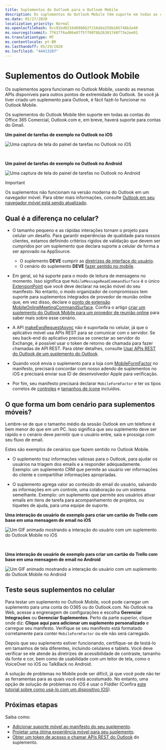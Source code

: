 ```yaml
---
title: Suplementos do Outlook para o Outlook Mobile
description: Os suplementos do Outlook Mobile têm suporte em todas as contas do Office 365 Comercial, Outlook.com e, em breve, haverá suporte para contas do Gmail.
ms.date: 05/27/2020
localization_priority: Normal
ms.openlocfilehash: 6cc91bd021640988b2f216dda258b185748b2e40
ms.sourcegitcommit: 77617f6ad06e07f5ff8078b26301748f73e2ee01
ms.translationtype: MT
ms.contentlocale: pt-BR
ms.lasthandoff: 05/29/2020
ms.locfileid: "44413207"
---
```

# <a name="add-ins-for-outlook-mobile"></a>Suplementos do Outlook Mobile

Os suplementos agora funcionam no Outlook Mobile, usando as mesmas APIs disponíveis para outros pontos de extremidade do Outlook. Se você já tiver criado um suplemento para Outlook, é fácil fazê-lo funcionar no Outlook Mobile.

Os suplementos do Outlook Mobile têm suporte em todas as contas do Office 365 Comercial, Outlook.com e, em breve, haverá suporte para contas do Gmail.

**Um painel de tarefas de exemplo no Outlook no iOS**

![Uma captura de tela do painel de tarefas no Outlook no iOS](../images/outlook-mobile-addin-taskpane.png)

<br/>

**Um painel de tarefas de exemplo no Outlook no Android**

![Uma captura de tela do painel de tarefas no Outlook no Android](../images/outlook-mobile-addin-taskpane-android.png)

> [!IMPORTANT]
> Os suplementos não funcionam na versão moderna do Outlook em um navegador móvel. Para obter mais informações, consulte [Outlook em seu navegador móvel está sendo atualizado](https://techcommunity.microsoft.com/t5/outlook-blog/outlook-on-your-mobile-browser-is-being-upgraded/ba-p/1125816).

## <a name="whats-different-on-mobile"></a>Qual é a diferença no celular?

- O tamanho pequeno e as rápidas interações tornam o projeto para celular um desafio. Para garantir experiências de qualidade para nossos clientes, estamos definindo critérios rígidos de validação que devem ser cumpridos por um suplemento que declara suporte a celular de forma a ser aprovado na AppSource.
    - O suplemento **DEVE** cumprir as [diretrizes de interface do usuário](outlook-addin-design.md).
    - O cenário do suplemento **DEVE** [fazer sentido no mobile](#what-makes-a-good-scenario-for-mobile-add-ins).

- Em geral, só há suporte para o modo de leitura de mensagens no momento. Isso significa que `MobileMessageReadCommandSurface` é o único [ExtensionPoint](../reference/manifest/extensionpoint.md#mobilemessagereadcommandsurface) que você deve declarar na seção móvel do seu manifesto. No entanto, o modo organizador de compromissos tem suporte para suplementos integrados de provedor de reunião online que, em vez disso, declare o [ponto de extensão MobileOnlineMeetingCommandSurface](../reference/manifest/extensionpoint.md#mobileonlinemeetingcommandsurface-preview). Confira o artigo [criar um suplemento do Outlook Mobile para um provedor de reunião online](online-meeting.md) para saber mais sobre esse cenário.

- A API [makeEwsRequestAsync](../reference/objectmodel/preview-requirement-set/office.context.mailbox.md#methods) não é suportada no celular, já que o aplicativo móvel usa APIs REST para se comunicar com o servidor. Se seu back-end do aplicativo precisa se conectar ao servidor do Exchange, é possível usar o token de retorno de chamada para fazer chamadas de API REST. Para obter detalhes, consulte [Usar APIs REST do Outlook de um suplemento do Outlook](use-rest-api.md).

- Quando você envia o suplemento para a loja com [MobileFormFactor](../reference/manifest/mobileformfactor.md) no manifesto, precisará concordar com nosso adendo de suplementos no iOS e precisará enviar sua ID de desenvolvedor Apple para verificação.

- Por fim, seu manifesto precisará declarar `MobileFormFactor` e ter os tipos corretos de [controles](../reference/manifest/control.md) e [tamanhos de ícone](../reference/manifest/icon.md) incluídos.

## <a name="what-makes-a-good-scenario-for-mobile-add-ins"></a>O que forma um bom cenário para suplementos móveis?

Lembre-se de que o tamanho médio da sessão Outlook em um telefone é bem menor do que em um PC. Isso significa que seu suplemento deve ser rápido e o cenário deve permitir que o usuário entre, saia e prossiga com seu fluxo de email.

Estes são exemplos de cenários que fazem sentido no Outlook Mobile.

- O suplemento traz informações valiosas para o Outlook, para ajudar os usuários na triagem dos emails e a responder adequadamente. Exemplo: um suplemento CRM que permite ao usuário ver informações do cliente e compartilhar informações apropriadas.

- O suplemento agrega valor ao conteúdo do email do usuário, salvando as informações em um controle, uma colaboração ou um sistema semelhante. Exemplo: um suplemento que permite aos usuários ativar emails em itens de tarefa para acompanhamento de projetos, ou tíquetes de ajuda, para uma equipe de suporte.

**Uma interação de usuário de exemplo para criar um cartão do Trello com base em uma mensagem de email no iOS**

![Um GIF animado mostrando a interação do usuário com um suplemento do Outlook Mobile no iOS](../images/outlook-mobile-addin-interaction.gif)

<br/>

**Uma interação de usuário de exemplo para criar um cartão do Trello com base em uma mensagem de email no Android**

![Um GIF animado mostrando a interação do usuário com um suplemento do Outlook Mobile no Android](../images/outlook-mobile-addin-interaction-android.gif)

## <a name="testing-your-add-ins-on-mobile"></a>Teste seus suplementos no celular

Para testar um suplemento no Outlook Mobile, você pode carregar um suplemento para uma conta do O365 ou do Outlook.com. No Outlook na Web, acesse a engrenagem de configurações e escolha **Gerenciar Integrações** ou **Gerenciar Suplementos**. Perto da parte superior, clique onde diz: **Clique aqui para adicionar um suplemento personalizado** e carregue seu manifesto. Verifique se seu manifesto está formatado corretamente para conter `MobileFormFactor` ou ele não será carregado.

Depois que seu suplemento estiver funcionando, certifique-se de testá-lo em tamanhos de tela diferentes, incluindo celulares e tablets. Você deve verificar se ele atende às diretrizes de acessibilidade de contraste, tamanho da fonte e cor, bem como de usabilidade com um leitor de tela, como o VoiceOver no iOS ou TalkBack no Android.

A solução de problemas no Mobile pode ser difícil, já que você pode não ter as ferramentas para as quais você está acostumado. No entanto, uma opção de solução de problemas no iOS é usar o Fiddler (Confira [este tutorial sobre como usá-lo com um dispositivo IOS](https://www.telerik.com/blogs/using-fiddler-with-apple-ios-devices)).

## <a name="next-steps"></a>Próximas etapas

Saiba como:

- [Adicionar suporte móvel ao manifesto do seu suplemento](add-mobile-support.md).
- [Projetar uma ótima experiência móvel para seu suplemento](outlook-addin-design.md).
- [Obter um token de acesso e chamar APIs REST do Outlook](use-rest-api.md) do suplemento.

